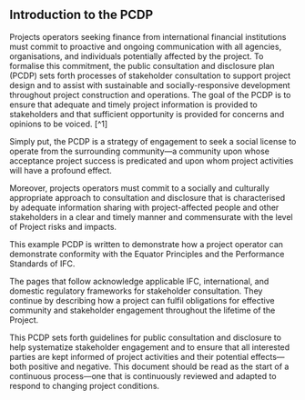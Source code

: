 ## Introduction to the PCDP

Projects operators seeking finance from international financial institutions must commit to proactive and ongoing communication with all agencies, organisations, and individuals potentially affected by the project. To formalise this commitment, the public consultation and disclosure plan (PCDP) sets forth processes of stakeholder consultation to support project design and to assist with sustainable and socially-responsive development throughout project construction and operations.  The goal of the PCDP is to ensure that adequate and timely project information is provided to stakeholders and that sufficient opportunity is provided for concerns and opinions to be voiced. [^1]

Simply put, the PCDP is a strategy of engagement to seek a social license to operate from the surrounding community—a community upon whose acceptance project success is predicated and upon whom project activities will have a profound effect. 

Moreover, projects operators must commit to a socially and culturally appropriate approach to consultation and disclosure that is characterised by adequate information sharing with project-affected people and other stakeholders in a clear and timely manner and commensurate with the level of Project risks and impacts.

This example PCDP is written to demonstrate how a project operator can demonstrate conformity with the Equator Principles and the Performance Standards of IFC. 

The pages that follow acknowledge applicable IFC, international, and domestic regulatory frameworks for stakeholder consultation. They continue by describing how a project can fulfil obligations for effective community and stakeholder engagement throughout the lifetime of the Project.

This PCDP sets forth guidelines for public consultation and disclosure to help systematize stakeholder engagement and to ensure that all interested parties are kept informed of project activities and their potential effects—both positive and negative. This document should be read as the start of a continuous process—one that is continuously reviewed and adapted to respond to changing project conditions.
